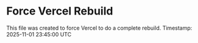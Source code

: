 # Force Vercel Rebuild

This file was created to force Vercel to do a complete rebuild.
Timestamp: 2025-11-01 23:45:00 UTC

